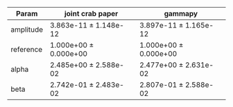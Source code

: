 <html>
 <head>
  <meta charset="utf-8"/>
  <meta content="text/html;charset=UTF-8" http-equiv="Content-type"/>
 </head>
 <body>
  <table>
   <thead>
    <tr>
     <th>Param</th>
     <th>joint crab paper</th>
     <th>gammapy</th>
    </tr>
   </thead>
   <tr>
    <td>amplitude</td>
    <td>3.863e-11 ± 1.148e-12</td>
    <td>3.897e-11 ± 1.165e-12</td>
   </tr>
   <tr>
    <td>reference</td>
    <td>1.000e+00 ± 0.000e+00</td>
    <td>1.000e+00 ± 0.000e+00</td>
   </tr>
   <tr>
    <td>alpha</td>
    <td>2.485e+00 ± 2.588e-02</td>
    <td>2.477e+00 ± 2.631e-02</td>
   </tr>
   <tr>
    <td>beta</td>
    <td>2.742e-01 ± 2.483e-02</td>
    <td>2.807e-01 ± 2.588e-02</td>
   </tr>
  </table>
 </body>
</html>


